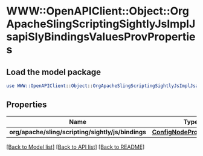 # WWW::OpenAPIClient::Object::OrgApacheSlingScriptingSightlyJsImplJsapiSlyBindingsValuesProvProperties

## Load the model package
```perl
use WWW::OpenAPIClient::Object::OrgApacheSlingScriptingSightlyJsImplJsapiSlyBindingsValuesProvProperties;
```

## Properties
Name | Type | Description | Notes
------------ | ------------- | ------------- | -------------
**org/apache/sling/scripting/sightly/js/bindings** | [**ConfigNodePropertyArray**](ConfigNodePropertyArray.md) |  | [optional] 

[[Back to Model list]](../README.md#documentation-for-models) [[Back to API list]](../README.md#documentation-for-api-endpoints) [[Back to README]](../README.md)


